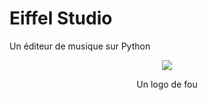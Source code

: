 
# Eiffel Studio

Un éditeur de musique sur Python


<p align="center">
    <img src="https://i.postimg.cc/Ls33dVm7/Untitled-design-1.png" />
</p>
<p align="center">
    Un logo de fou
</p>
